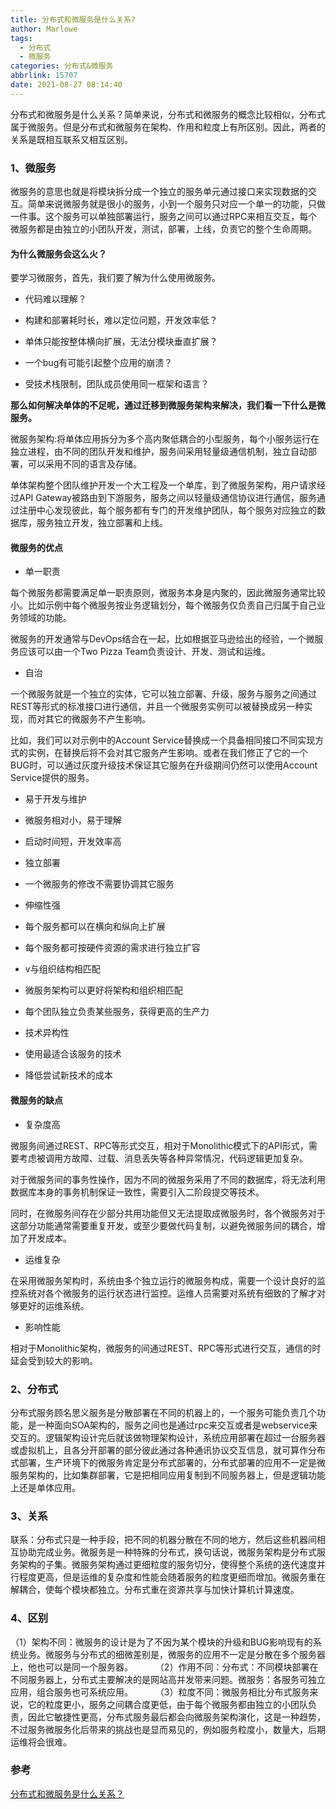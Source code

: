 ```yaml
---
title: 分布式和微服务是什么关系?
author: Marlowe
tags:
  - 分布式
  - 微服务
categories: 分布式&微服务
abbrlink: 15707
date: 2021-08-27 08:14:40
---
```

分布式和微服务是什么关系？简单来说，分布式和微服务的概念比较相似，分布式属于微服务。但是分布式和微服务在架构、作用和粒度上有所区别。因此，两者的关系是既相互联系又相互区别。
<!--more-->

### 1、微服务

微服务的意思也就是将模块拆分成一个独立的服务单元通过接口来实现数据的交互。简单来说微服务就是很小的服务，小到一个服务只对应一个单一的功能，只做一件事。这个服务可以单独部署运行，服务之间可以通过RPC来相互交互，每个微服务都是由独立的小团队开发，测试，部署，上线，负责它的整个生命周期。

#### 为什么微服务会这么火？

要学习微服务，首先，我们要了解为什么使用微服务。

* 代码难以理解？

* 构建和部署耗时长，难以定位问题，开发效率低？

* 单体只能按整体横向扩展，无法分模块垂直扩展？

* 一个bug有可能引起整个应用的崩溃？

* 受技术栈限制，团队成员使用同一框架和语言？

**那么如何解决单体的不足呢，通过迁移到微服务架构来解决，我们看一下什么是微服务。**

微服务架构:将单体应用拆分为多个高内聚低耦合的小型服务，每个小服务运行在独立进程，由不同的团队开发和维护，服务间采用轻量级通信机制，独立自动部署，可以采用不同的语言及存储。

单体架构整个团队维护开发一个大工程及一个单库，到了微服务架构，用户请求经过API Gateway被路由到下游服务，服务之间以轻量级通信协议进行通信，服务通过注册中心发现彼此，每个服务都有专门的开发维护团队，每个服务对应独立的数据库，服务独立开发，独立部署和上线。

#### 微服务的优点

* 单一职责

每个微服务都需要满足单一职责原则，微服务本身是内聚的，因此微服务通常比较小。比如示例中每个微服务按业务逻辑划分，每个微服务仅负责自己归属于自己业务领域的功能。

微服务的开发通常与DevOps结合在一起，比如根据亚马逊给出的经验，一个微服务应该可以由一个Two Pizza Team负责设计、开发、测试和运维。

* 自治

一个微服务就是一个独立的实体，它可以独立部署、升级，服务与服务之间通过REST等形式的标准接口进行通信，并且一个微服务实例可以被替换成另一种实现，而对其它的微服务不产生影响。

比如，我们可以对示例中的Account Service替换成一个具备相同接口不同实现方式的实例，在替换后将不会对其它服务产生影响。或者在我们修正了它的一个BUG时，可以通过灰度升级技术保证其它服务在升级期间仍然可以使用Account Service提供的服务。

* 易于开发与维护

* 微服务相对小，易于理解

* 启动时间短，开发效率高

* 独立部署

* 一个微服务的修改不需要协调其它服务

* 伸缩性强

* 每个服务都可以在横向和纵向上扩展

* 每个服务都可按硬件资源的需求进行独立扩容

* v与组织结构相匹配

* 微服务架构可以更好将架构和组织相匹配

* 每个团队独立负责某些服务，获得更高的生产力

* 技术异构性

* 使用最适合该服务的技术

* 降低尝试新技术的成本 

#### 微服务的缺点

* 复杂度高

微服务间通过REST、RPC等形式交互，相对于Monolithic模式下的API形式，需要考虑被调用方故障、过载、消息丢失等各种异常情况，代码逻辑更加复杂。

对于微服务间的事务性操作，因为不同的微服务采用了不同的数据库，将无法利用数据库本身的事务机制保证一致性，需要引入二阶段提交等技术。

同时，在微服务间存在少部分共用功能但又无法提取成微服务时，各个微服务对于这部分功能通常需要重复开发，或至少要做代码复制，以避免微服务间的耦合，增加了开发成本。

* 运维复杂

在采用微服务架构时，系统由多个独立运行的微服务构成，需要一个设计良好的监控系统对各个微服务的运行状态进行监控。运维人员需要对系统有细致的了解才对够更好的运维系统。

* 影响性能

相对于Monolithic架构，微服务的间通过REST、RPC等形式进行交互，通信的时延会受到较大的影响。


### 2、分布式

分布式服务顾名思义服务是分散部署在不同的机器上的，一个服务可能负责几个功能，是一种面向SOA架构的，服务之间也是通过rpc来交互或者是webservice来交互的。逻辑架构设计完后就该做物理架构设计，系统应用部署在超过一台服务器或虚拟机上，且各分开部署的部分彼此通过各种通讯协议交互信息，就可算作分布式部署，生产环境下的微服务肯定是分布式部署的，分布式部署的应用不一定是微服务架构的，比如集群部署，它是把相同应用复制到不同服务器上，但是逻辑功能上还是单体应用。

### 3、关系

联系：分布式只是一种手段，把不同的机器分散在不同的地方，然后这些机器间相互协助完成业务。微服务是一种特殊的分布式，换句话说，微服务架构是分布式服务架构的子集。微服务架构通过更细粒度的服务切分，使得整个系统的迭代速度并行程度更高，但是运维的复杂度和性能会随着服务的粒度更细而增加。微服务重在解耦合，使每个模块都独立。分布式重在资源共享与加快计算机计算速度。

### 4、区别

（1）架构不同：微服务的设计是为了不因为某个模块的升级和BUG影响现有的系统业务。微服务与分布式的细微差别是，微服务的应用不一定是分散在多个服务器上，他也可以是同一个服务器。
　　
（2）作用不同：分布式：不同模块部署在不同服务器上，分布式主要解决的是网站高并发带来问题。微服务：各服务可独立应用，组合服务也可系统应用。
　　
（3）粒度不同：微服务相比分布式服务来说，它的粒度更小，服务之间耦合度更低，由于每个微服务都由独立的小团队负责，因此它敏捷性更高，分布式服务最后都会向微服务架构演化，这是一种趋势， 不过服务微服务化后带来的挑战也是显而易见的，例如服务粒度小，数量大，后期运维将会很难。

### 参考

[分布式和微服务是什么关系？](https://www.boxuegu.com/news/1882.html)


